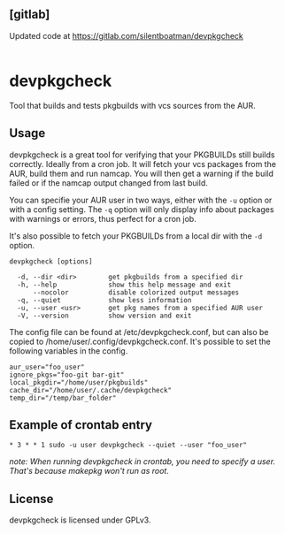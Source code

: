 ## [gitlab]

Updated code at https://gitlab.com/silentboatman/devpkgcheck
<br><br>

# devpkgcheck

Tool that builds and tests pkgbuilds with vcs sources from the AUR.

## Usage

devpkgcheck is a great tool for verifying that your PKGBUILDs still builds correctly. Ideally from a cron job. It will fetch your vcs packages from the AUR, build them and run namcap. You will then get a warning if the build failed or if the namcap output changed from last build.

You can specifie your AUR user in two ways, either with the `-u` option or with a config setting. The `-q` option will only display info about packages with warnings or errors, thus perfect for a cron job.

It's also possible to fetch your PKGBUILDs from a local dir with the `-d` option.

```
devpkgcheck [options]

  -d, --dir <dir>        get pkgbuilds from a specified dir
  -h, --help             show this help message and exit
      --nocolor          disable colorized output messages
  -q, --quiet            show less information
  -u, --user <usr>       get pkg names from a specified AUR user
  -V, --version          show version and exit
```

The config file can be found at /etc/devpkgcheck.conf, but can also be copied to /home/user/.config/devpkgcheck.conf. It's possible to set the following variables in the config.
```
aur_user="foo_user"
ignore_pkgs="foo-git bar-git"
local_pkgdir="/home/user/pkgbuilds"
cache_dir="/home/user/.cache/devpkgcheck"
temp_dir="/temp/bar_folder"
```

## Example of crontab entry

```
* 3 * * 1 sudo -u user devpkgcheck --quiet --user "foo_user"
```
_note: When running devpkgcheck in crontab, you need to specify a user. That's because makepkg won't run as root._

## License

devpkgcheck is licensed under GPLv3.
